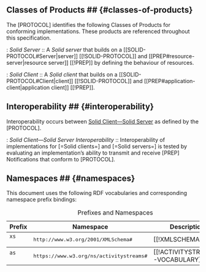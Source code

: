 ## Classes of Products ## {#classes-of-products}

The [PROTOCOL] identifies the following Classes of Products for conforming implementations. These products are referenced throughout this specification.

<dl>

  : <dfn>Solid Server</dfn>
  :: A *Solid server* that builds on a [[SOLID-PROTOCOL#Server|server]] [[!SOLID-PROTOCOL]] and [[PREP#resource-server|resource server]] [[!PREP]] by defining the behaviour of resources.

  : <dfn>Solid Client</dfn>
  :: A *Solid client* that builds on a [[SOLID-PROTOCOL#Client|client]] [[!SOLID-PROTOCOL]] and [[PREP#application-client|application client]] [[!PREP]].

</dl>

## Interoperability ## {#interoperability}

Interoperability occurs between [Solid Client—Solid Server](#Solid-client—Solid-server-interoperability) as defined by the [PROTOCOL].

<dl>

  : <dfn id="Solid-client—Solid-server-interoperability">Solid Client—Solid Server Interoperability</dfn>
  :: Interoperability of implementations for [=Solid clients=] and [=Solid servers=] is tested by evaluating an implementation’s ability to transmit and receive [PREP] Notifications that conform to [PROTOCOL].

</dl>

## Namespaces ## {#namespaces}

This document uses the following RDF vocabularies and corresponding namespace prefix bindings:

<table class="auto">
  <caption> Prefixes and Namespaces
  <thead>
    <tr>
      <th> Prefix
      <th> Namespace
      <th> Description
  <tbody>
    <tr>
      <td> <code>xs
      <td> <samp>http://www.w3.org/2001/XMLSchema#
      <td> [[!XMLSCHEMA11-1]]
  <tbody>
    <tr>
      <td> <code>as
      <td> <samp>https://www.w3.org/ns/activitystreams#
      <td> [[!ACTIVITYSTREAMS-VOCABULARY]]
</table>

